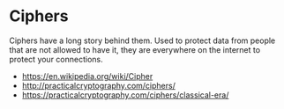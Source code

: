 # Ciphers

Ciphers have a long story behind them.
Used to protect data from people that are not allowed to have it, they are everywhere on the internet to protect your connections.

* <https://en.wikipedia.org/wiki/Cipher>
* <http://practicalcryptography.com/ciphers/>
* <https://practicalcryptography.com/ciphers/classical-era/>
